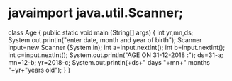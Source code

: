 # javaimport java.util.Scanner;
class Age
	{ 
		public static void main (String[] args)
			{   int yr,mn,ds;
				System.out.println("enter date, month and year of birth");
				Scanner input=new Scanner (System.in);
				int a=input.nextInt();
				int b=input.nextInt();
				int c=input.nextInt();
	            System.out.println("AGE ON 31-12-2018 :");
	            ds=31-a;
	            mn=12-b;
	            yr=2018-c;
			    System.out.println(+ds+" days "+mn+" months "+yr+"years old");
			}
	}
